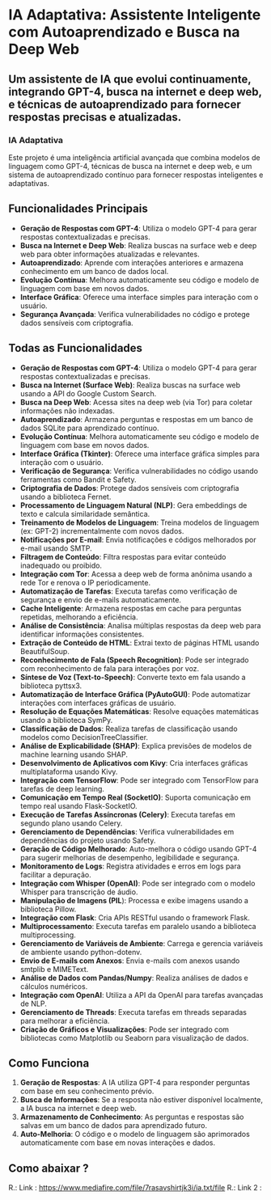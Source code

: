 # IA Adaptativa: Assistente Inteligente com Autoaprendizado e Busca na Deep Web

## Um assistente de IA que evolui continuamente, integrando GPT-4, busca na internet e deep web, e técnicas de autoaprendizado para fornecer respostas precisas e atualizadas.

### IA Adaptativa

Este projeto é uma inteligência artificial avançada que combina modelos de linguagem como GPT-4, técnicas de busca na internet e deep web, e um sistema de autoaprendizado contínuo para fornecer respostas inteligentes e adaptativas.

## Funcionalidades Principais

- **Geração de Respostas com GPT-4**: Utiliza o modelo GPT-4 para gerar respostas contextualizadas e precisas.
- **Busca na Internet e Deep Web**: Realiza buscas na surface web e deep web para obter informações atualizadas e relevantes.
- **Autoaprendizado**: Aprende com interações anteriores e armazena conhecimento em um banco de dados local.
- **Evolução Contínua**: Melhora automaticamente seu código e modelo de linguagem com base em novos dados.
- **Interface Gráfica**: Oferece uma interface simples para interação com o usuário.
- **Segurança Avançada**: Verifica vulnerabilidades no código e protege dados sensíveis com criptografia.

## Todas as Funcionalidades

- **Geração de Respostas com GPT-4**: Utiliza o modelo GPT-4 para gerar respostas contextualizadas e precisas.
- **Busca na Internet (Surface Web)**: Realiza buscas na surface web usando a API do Google Custom Search.
- **Busca na Deep Web**: Acessa sites na deep web (via Tor) para coletar informações não indexadas.
- **Autoaprendizado**: Armazena perguntas e respostas em um banco de dados SQLite para aprendizado contínuo.
- **Evolução Contínua**: Melhora automaticamente seu código e modelo de linguagem com base em novos dados.
- **Interface Gráfica (Tkinter)**: Oferece uma interface gráfica simples para interação com o usuário.
- **Verificação de Segurança**: Verifica vulnerabilidades no código usando ferramentas como Bandit e Safety.
- **Criptografia de Dados**: Protege dados sensíveis com criptografia usando a biblioteca Fernet.
- **Processamento de Linguagem Natural (NLP)**: Gera embeddings de texto e calcula similaridade semântica.
- **Treinamento de Modelos de Linguagem**: Treina modelos de linguagem (ex: GPT-2) incrementalmente com novos dados.
- **Notificações por E-mail**: Envia notificações e códigos melhorados por e-mail usando SMTP.
- **Filtragem de Conteúdo**: Filtra respostas para evitar conteúdo inadequado ou proibido.
- **Integração com Tor**: Acessa a deep web de forma anônima usando a rede Tor e renova o IP periodicamente.
- **Automatização de Tarefas**: Executa tarefas como verificação de segurança e envio de e-mails automaticamente.
- **Cache Inteligente**: Armazena respostas em cache para perguntas repetidas, melhorando a eficiência.
- **Análise de Consistência**: Analisa múltiplas respostas da deep web para identificar informações consistentes.
- **Extração de Conteúdo de HTML**: Extrai texto de páginas HTML usando BeautifulSoup.
- **Reconhecimento de Fala (Speech Recognition)**: Pode ser integrado com reconhecimento de fala para interações por voz.
- **Síntese de Voz (Text-to-Speech)**: Converte texto em fala usando a biblioteca pyttsx3.
- **Automatização de Interface Gráfica (PyAutoGUI)**: Pode automatizar interações com interfaces gráficas de usuário.
- **Resolução de Equações Matemáticas**: Resolve equações matemáticas usando a biblioteca SymPy.
- **Classificação de Dados**: Realiza tarefas de classificação usando modelos como DecisionTreeClassifier.
- **Análise de Explicabilidade (SHAP)**: Explica previsões de modelos de machine learning usando SHAP.
- **Desenvolvimento de Aplicativos com Kivy**: Cria interfaces gráficas multiplataforma usando Kivy.
- **Integração com TensorFlow**: Pode ser integrado com TensorFlow para tarefas de deep learning.
- **Comunicação em Tempo Real (SocketIO)**: Suporta comunicação em tempo real usando Flask-SocketIO.
- **Execução de Tarefas Assíncronas (Celery)**: Executa tarefas em segundo plano usando Celery.
- **Gerenciamento de Dependências**: Verifica vulnerabilidades em dependências do projeto usando Safety.
- **Geração de Código Melhorado**: Auto-melhora o código usando GPT-4 para sugerir melhorias de desempenho, legibilidade e segurança.
- **Monitoramento de Logs**: Registra atividades e erros em logs para facilitar a depuração.
- **Integração com Whisper (OpenAI)**: Pode ser integrado com o modelo Whisper para transcrição de áudio.
- **Manipulação de Imagens (PIL**): Processa e exibe imagens usando a biblioteca Pillow.
- **Integração com Flask**: Cria APIs RESTful usando o framework Flask.
- **Multiprocessamento**: Executa tarefas em paralelo usando a biblioteca multiprocessing.
- **Gerenciamento de Variáveis de Ambiente**: Carrega e gerencia variáveis de ambiente usando python-dotenv.
- **Envio de E-mails com Anexos**: Envia e-mails com anexos usando smtplib e MIMEText.
- **Análise de Dados com Pandas/Numpy**: Realiza análises de dados e cálculos numéricos.
- **Integração com OpenAI**: Utiliza a API da OpenAI para tarefas avançadas de NLP.
- **Gerenciamento de Threads**: Executa tarefas em threads separadas para melhorar a eficiência.
- **Criação de Gráficos e Visualizações**: Pode ser integrado com bibliotecas como Matplotlib ou Seaborn para visualização de dados.

## Como Funciona

1. **Geração de Respostas**: A IA utiliza GPT-4 para responder perguntas com base em seu conhecimento prévio.
2. **Busca de Informações**: Se a resposta não estiver disponível localmente, a IA busca na internet e deep web.
3. **Armazenamento de Conhecimento**: As perguntas e respostas são salvas em um banco de dados para aprendizado futuro.
4. **Auto-Melhoria**: O código e o modelo de linguagem são aprimorados automaticamente com base em novas interações e dados.

## Como abaixar ? 

R.: Link : https://www.mediafire.com/file/7rasavshirtjk3i/ia.txt/file
R.: Link 2 : 
